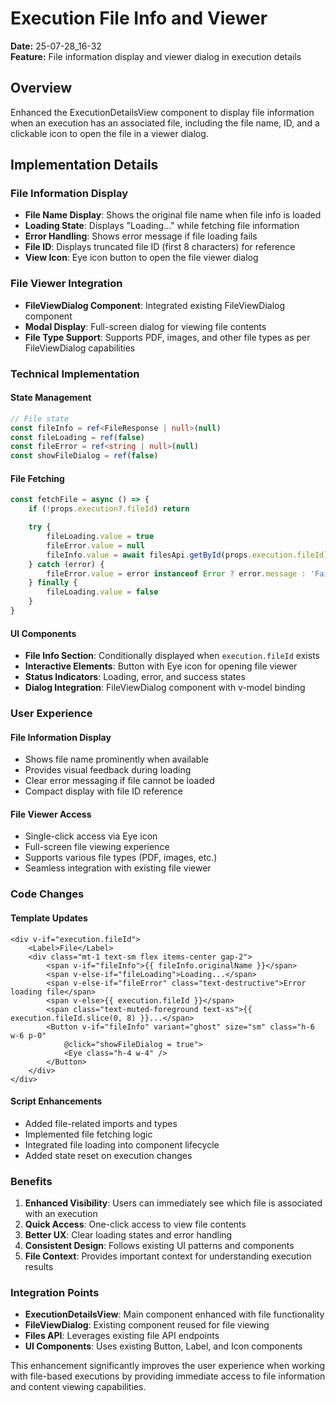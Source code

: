 # Execution File Info and Viewer

**Date:** 25-07-28_16-32  
**Feature:** File information display and viewer dialog in execution details

## Overview

Enhanced the ExecutionDetailsView component to display file information when an execution has an associated file, including the file name, ID, and a clickable icon to open the file in a viewer dialog.

## Implementation Details

### File Information Display

- **File Name Display**: Shows the original file name when file info is loaded
- **Loading State**: Displays "Loading..." while fetching file information
- **Error Handling**: Shows error message if file loading fails
- **File ID**: Displays truncated file ID (first 8 characters) for reference
- **View Icon**: Eye icon button to open the file viewer dialog

### File Viewer Integration

- **FileViewDialog Component**: Integrated existing FileViewDialog component
- **Modal Display**: Full-screen dialog for viewing file contents
- **File Type Support**: Supports PDF, images, and other file types as per FileViewDialog capabilities

### Technical Implementation

#### State Management
```typescript
// File state
const fileInfo = ref<FileResponse | null>(null)
const fileLoading = ref(false)
const fileError = ref<string | null>(null)
const showFileDialog = ref(false)
```

#### File Fetching
```typescript
const fetchFile = async () => {
    if (!props.execution?.fileId) return

    try {
        fileLoading.value = true
        fileError.value = null
        fileInfo.value = await filesApi.getById(props.execution.fileId)
    } catch (error) {
        fileError.value = error instanceof Error ? error.message : 'Failed to load file'
    } finally {
        fileLoading.value = false
    }
}
```

#### UI Components
- **File Info Section**: Conditionally displayed when `execution.fileId` exists
- **Interactive Elements**: Button with Eye icon for opening file viewer
- **Status Indicators**: Loading, error, and success states
- **Dialog Integration**: FileViewDialog component with v-model binding

### User Experience

#### File Information Display
- Shows file name prominently when available
- Provides visual feedback during loading
- Clear error messaging if file cannot be loaded
- Compact display with file ID reference

#### File Viewer Access
- Single-click access via Eye icon
- Full-screen file viewing experience
- Supports various file types (PDF, images, etc.)
- Seamless integration with existing file viewer

### Code Changes

#### Template Updates
```vue
<div v-if="execution.fileId">
    <Label>File</Label>
    <div class="mt-1 text-sm flex items-center gap-2">
        <span v-if="fileInfo">{{ fileInfo.originalName }}</span>
        <span v-else-if="fileLoading">Loading...</span>
        <span v-else-if="fileError" class="text-destructive">Error loading file</span>
        <span v-else>{{ execution.fileId }}</span>
        <span class="text-muted-foreground text-xs">{{ execution.fileId.slice(0, 8) }}...</span>
        <Button v-if="fileInfo" variant="ghost" size="sm" class="h-6 w-6 p-0"
            @click="showFileDialog = true">
            <Eye class="h-4 w-4" />
        </Button>
    </div>
</div>
```

#### Script Enhancements
- Added file-related imports and types
- Implemented file fetching logic
- Integrated file loading into component lifecycle
- Added state reset on execution changes

### Benefits

1. **Enhanced Visibility**: Users can immediately see which file is associated with an execution
2. **Quick Access**: One-click access to view file contents
3. **Better UX**: Clear loading states and error handling
4. **Consistent Design**: Follows existing UI patterns and components
5. **File Context**: Provides important context for understanding execution results

### Integration Points

- **ExecutionDetailsView**: Main component enhanced with file functionality
- **FileViewDialog**: Existing component reused for file viewing
- **Files API**: Leverages existing file API endpoints
- **UI Components**: Uses existing Button, Label, and Icon components

This enhancement significantly improves the user experience when working with file-based executions by providing immediate access to file information and content viewing capabilities.
